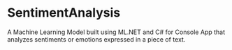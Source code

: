 # SentimentAnalysis
A Machine Learning Model built using ML.NET and C# for Console App that analyzes sentiments or emotions expressed in a piece of text.

